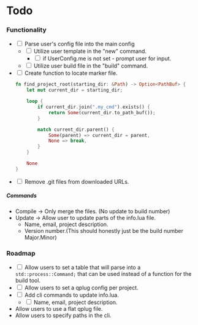 # Todo

### Functionality

- <input type="checkbox"/> Parse user's config file into the main config
    - <input type="checkbox"/> Utilize user template in the "new" command.
        - <input type="checkbox"/> if UserConfig.me is not set - prompt user for input.
    - <input type="checkbox"/> Utilize user build file in the "build" command.
- <input type="checkbox"/> Create function to locate marker file.
    ```rust
    fn find_project_root(starting_dir: &Path) -> Option<PathBuf> {
        let mut current_dir = starting_dir;

        loop {
            if current_dir.join(".my_cmd").exists() {
                return Some(current_dir.to_path_buf());
            }

            match current_dir.parent() {
                Some(parent) => current_dir = parent,
                None => break,
            }
        }

        None
    }
    ```
- <input type="checkbox"/> Remove .git files from downloaded URLs. 


##### Commands
- Compile -> Only merge the files. (No update to build number)
- Update -> Allow user to update parts of the info.lua file.
    - Name, email, project description.
    - Version number.(This should honestly just be the build number Major.Minor)




### Roadmap
- <input type="checkbox"/> Allow users to set a table that will parse into a ```std::process::Command;``` that can be used instead of a function for the build tool. 
- <input type="checkbox"/> Allow users to set a qplug config per project.
- <input type="checkbox"/> Add cli commands to update info.lua.
    - <input type="checkbox"/> Name, email, project description.
- Allow users to use a flat qplug file.
- Allow users to specify paths in the cli. 
